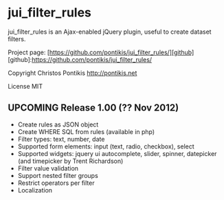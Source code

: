 jui_filter_rules
================

jui_filter_rules is an Ajax-enabled jQuery plugin, useful to create dataset filters.

Project page: [https://github.com/pontikis/jui_filter_rules/][github]
[github]:https://github.com/pontikis/jui_filter_rules/

Copyright Christos Pontikis http://pontikis.net

License MIT

UPCOMING Release 1.00 (?? Nov 2012)
---------------------------
* Create rules as JSON object
* Create WHERE SQL from rules (available in php)
* Filter types: text, number, date
* Supported form elements: input (text, radio, checkbox), select
* Supported widgets: jquery ui autocomplete, slider, spinner, datepicker (and timepicker by Trent Richardson)
* Filter value validation
* Support nested filter groups
* Restrict operators per filter
* Localization
